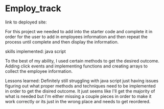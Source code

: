 # Employ_track

link to deployed site:

For this project we needed to add into the starter code and complete it in order for the user to add in employees information and then repeat the process until complete and then display the information.

skills implemented: java script

To the best of my ability, I used certain methods to get the desired outcome. Adding click events and implementing functions and creating arrays to collect the employee information.

Lessons learned:
Definitely still struggling with java script just having issues figuring out what proper methods and techniques need to be implemented in order to get the disired outcome. It just seems like I'll get the majority of what is needed but I'm either missing a couple pieces in order to make it work correctly or its just in the wrong place and needs to get reordered.
